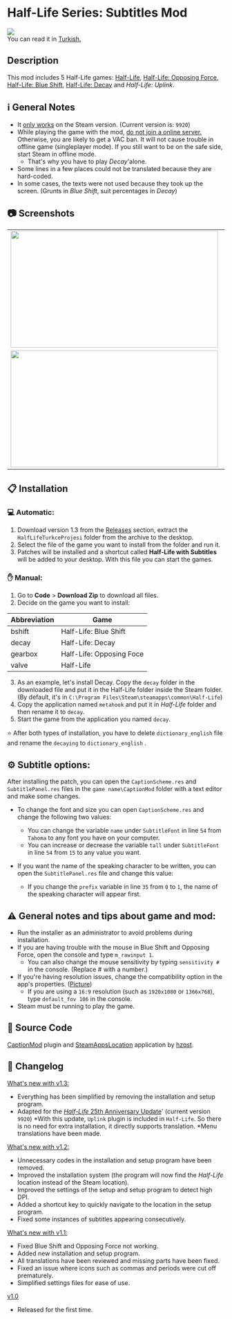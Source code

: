 
# Half-Life Series: Subtitles Mod
![](https://i.imgur.com/BEAhVTU.jpg)<br>
You can read it in [Turkish.](ReadMe.md)

## Description
This mod includes 5 Half-Life games:
[Half-Life](https://store.steampowered.com/app/70), [Half-Life: Opposing Force](https://store.steampowered.com/app/50), [Half-Life: Blue Shift](https://store.steampowered.com/app/130), [Half-Life: Decay](https://www.moddb.com/mods/half-life-decay) and *Half-Life: Uplink*.

## :information_source: General Notes
* It <ins>only works</ins> on the Steam version. (Current version is: `9920`)
* While playing the game with the mod, <ins>do not  join a online server.</ins>  Otherwise, you are likely to get a VAC ban.  It will not cause trouble in offline game (singleplayer mode).  If you still want to be on the safe side, start Steam in offline mode.
	* That's why you have to play *Decay*'alone.
* Some lines in a few places could not be translated because they are hard-coded.
* In some cases, the texts were not used because they took up the screen.  (Grunts in *Blue Shift*, suit percentages in *Decay*)

## :camera: Screenshots
<table>
<td><img src="https://i.imgur.com/li0tszg.jpg" width="480" height="270" /> </td>
<td><img src="https://i.imgur.com/pB5aYFM.jpg" width="480" height="270" /></td>
</tr>
<tr>
<td><img src="https://i.imgur.com/mp0kDtl.jpg" width="480" height="270" /></td>
<td><img src="https://i.imgur.com/8gKEzvk.jpg" width="480" height="270" /></td>
</tr>
</table>

## :clipboard: Installation
### :computer: Automatic:
1. Download version 1.3 from the [Releases](https://github.com/qabRieL99/HalfLifeSerisiTurkce/releases/) section, extract the `HalfLifeTurkceProjesi` folder from the archive to the desktop.
2. Select the file of the game you want to install from the folder and run it.
3. Patches will be installed and a shortcut called **Half-Life with Subtitles** will be added to your desktop. With this file you can start the games. 

### :raised_hand: Manual:
1. Go to **Code** > **Download Zip** to download all files.
2. Decide on the game you want to install:

|Abbreviation|Game|
|----|----|
|bshift|Half-Life: Blue Shift|
|decay|Half-Life: Decay|
|gearbox|Half-Life: Opposing Foce|
|valve|Half-Life|

3. As an example, let's install Decay. Copy the `decay` folder in the downloaded file and put it in the Half-Life folder inside the Steam folder.  (By default, it's in `C:\Program Files\Steam\steamapps\common\Half-Life`)
4. Copy the application named `metahook` and put it in *Half-Life* folder and then rename it to `decay`.
5. Start the game from the application you named `decay`.

:star: After both types of installation, you have to delete `dictionary_english` file and rename the `decaying` to `dictionary_english` .

## :gear: Subtitle options:
After installing the patch, you can open the `CaptionScheme.res` and `SubtitlePanel.res` files in the `game name\CaptionMod` folder with a text editor and make some changes.
* To change the font and size you can open `CaptionScheme.res` and change the following two values:
	* You can change the variable `name` under `SubtitleFont` in line `54` from `Tahoma` to any font you have on your computer.
	* You can increase or decrease the variable `tall` under `SubtitleFont` in line `54` from `15` to any value you want.

* If you want the name of the speaking character to be written, you can open the `SubtitlePanel.res` file and change this value:
	* If you change the `prefix` variable in line `35` from `0` to `1`, the name of the speaking character will appear first.

## :warning: General notes and tips about game and mod:
* Run the installer as an administrator to avoid problems during installation.
* If you are having trouble with the mouse in Blue Shift and Opposing Force, open the console and type `m_rawinput 1`.
	* You can also change the mouse sensitivity by typing `sensitivity #` in the console.  (Replace # with a number.)
* If you're having resolution issues, change the compatibility option in the app's properties. ([Picture](https://img.donanimhaber.com/upfiles/794792/66454e33-7d67-48fc-b0be-3520d8dc719e.jpeg))
	* If you are using a `16:9` resolution (such as `1920x1080` or `1366x768`), type `default_fov 106` in the console.
* Steam must be running to play the game.

## :memo: Source Code
[CaptionMod](https://github.com/hzqst/MetaHookSv/tree/main/Plugins/CaptionMod) plugin and [SteamAppsLocation](https://github.com/hzqst/MetaHookSv/tree/main/toolsrc/SteamAppsLocation) application by [hzqst](https://github.com/hzqst).

## :bookmark_tabs: Changelog
<ins>What's new with v1.3:</ins>
* Everything has been simplified by removing the installation and setup program.
* Adapted for the [*Half-Life* 25th Anniversary Update](https://www.half-life.com/en/halflife25)' (current version `9920`)
	*With this update, `Uplink` plugin is included in `Half-Life`. So there is no need for extra installation, it directly supports translation.
*Menu translations have been made.

<ins>What's new with v1.2:</ins>
* Unnecessary codes in the installation and setup program have been removed.
* Improved the installation system (the program will now find the *Half-Life* location instead of the Steam location).
* Improved the settings of the setup and setup program to detect high DPI.
* Added a shortcut key to quickly navigate to the location in the setup program.
* Fixed some instances of subtitles appearing consecutively.

<ins>What's new with v1.1:</ins>
* Fixed Blue Shift and Opposing Force not working.
* Added new installation and setup program.
* All translations have been reviewed and missing parts have been fixed.
* Fixed an issue where icons such as commas and periods were cut off prematurely.
* Simplified settings files for ease of use.

<ins>v1.0</ins>
* Released for the first time.